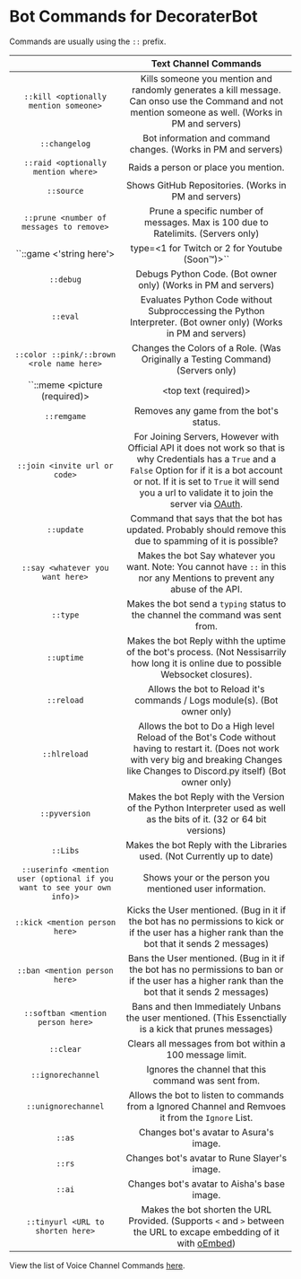 # Bot Commands for DecoraterBot

Commands are usually using the `::` prefix.

|   	| Text Channel Commands	|
|:------:	|:-:	|
| ``::kill <optionally mention someone>``	| Kills someone you mention and randomly generates a kill message. Can onso use the Command and not mention someone as well. (Works in PM and servers)	|
| ``::changelog``	| Bot information and command changes. (Works in PM and servers)	|
| ``::raid <optionally mention where>``	| Raids a person or place you mention.	|
| ``::source``	| Shows GitHub Repositories. (Works in PM and servers)	|
| ``::prune <number of messages to remove>``	| Prune a specific number of messages. Max is 100 due to Ratelimits. (Servers only)	|
| ``::game <'string here'> | type=<1 for Twitch or 2 for Youtube (Soon™)>``	| Changes game status. (Works in PM and servers)	|
| ``::debug``	| Debugs Python Code. (Bot owner only) (Works in PM and servers)	|
| ``::eval``	| Evaluates Python Code without Subproccessing the Python Interpreter. (Bot owner only) (Works in PM and servers)	|
| ``::color ::pink/::brown <role name here>``	| Changes the Colors of a Role. (Was Originally a Testing Command) (Servers only)	|
| ``::meme <picture (required)> | <top text (required)> | <bottom text (required)>``	| Gives a meme with the text you provide. meme picture list can be found here. (BooBot's but it works for this too.) http://pastebin.com/gCL2jMEL. You can also do things like ``::meme [mention someone here] | [top text] | [bottom text]``	|
| ``::remgame``	| Removes any game from the bot's status.	|
| ``::join <invite url or code>``	| For Joining Servers, However with Official API it does not work so that is why Credentials has a ``True`` and a ``False`` Option for if it is a bot account or not. If it is set to ``True`` it will send you a url to validate it to join the server via [OAuth](http://oauth.net/2/).	|
| ``::update``	| Command that says that the bot has updated. Probably should remove this due to spamming of it is possible?	|
| ``::say <whatever you want here>``	| Makes the bot Say whatever you want. Note: You cannot have ``::`` in this nor any Mentions to prevent any abuse of the API.	|
| ``::type``	| Makes the bot send a ``typing`` status to the channel the command was sent from.	|
| ``::uptime``	| Makes the bot Reply withh the uptime of the bot's process. (Not Nessisarrily how long it is online due to possible Websocket closures).	|
| ``::reload``	| Allows the bot to Reload it's commands / Logs module(s). (Bot owner only)	|
| ``::hlreload``	| Allows the bot to Do a High level Reload of  the Bot's Code without having to restart it. (Does not work with very big and breaking Changes like Changes to Discord.py itself) (Bot owner only)	|
| ``::pyversion``	| Makes the bot Reply with the Version of the Python Interpreter used as well as the bits of it. (32 or 64 bit versions)	|
| ``::Libs``	| Makes the bot Reply with the Libraries used. (Not Currently up to date)	|
| ``::userinfo <mention user (optional if you want to see your own info)>``	| Shows your or the person you mentioned user information.	|
| ``::kick <mention person here>``	| Kicks the User mentioned. (Bug in it if the bot has no permissions to kick or if the user has a higher rank than the bot that it sends 2 messages)	|
| ``::ban <mention person here>``	| Bans the User mentioned. (Bug in it if the bot has no permissions to ban or if the user has a higher rank than the bot that it sends 2 messages)	|
| ``::softban <mention person here>``	| Bans and then Immediately Unbans the user mentioned. (This Essenctially is a kick that prunes messages)	|
| ``::clear``	| Clears all messages from bot within a 100 message limit.	|
| ``::ignorechannel``	| Ignores the channel that this command was sent from.	|
| ``::unignorechannel``	| Allows the bot to listen to commands from a Ignored Channel and Remvoes it from the ``Ignore`` List.	|
| ``::as``	| Changes bot's avatar to Asura's image.	|
| ``::rs``	| Changes bot's avatar to Rune Slayer's image.	|
| ``::ai``	| Changes bot's avatar to Aisha's base image.	|
| ``::tinyurl <URL to shorten here>``	| Makes the bot shorten the URL Provided. (Supports ``<`` and ``>`` between the URL to excape embedding of it with [oEmbed](http://oembed.com/))	|

View the list of Voice Channel Commands [here](https://github.com/Cheeselab/DecoraterBot/blob/Async-Portable/VoiceCommands.md).
